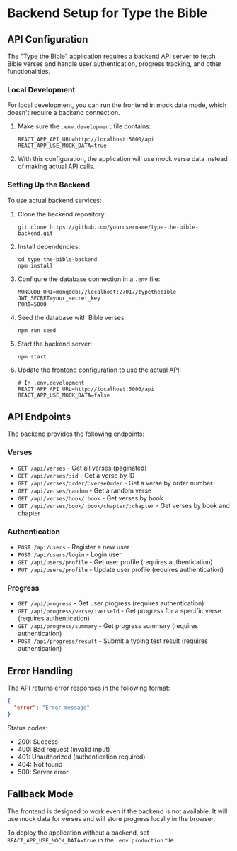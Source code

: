 # Backend Setup for Type the Bible

## API Configuration

The "Type the Bible" application requires a backend API server to fetch Bible verses and handle user authentication, progress tracking, and other functionalities.

### Local Development

For local development, you can run the frontend in mock data mode, which doesn't require a backend connection.

1. Make sure the `.env.development` file contains:
   ```
   REACT_APP_API_URL=http://localhost:5000/api
   REACT_APP_USE_MOCK_DATA=true
   ```

2. With this configuration, the application will use mock verse data instead of making actual API calls.

### Setting Up the Backend

To use actual backend services:

1. Clone the backend repository:
   ```
   git clone https://github.com/yourusername/type-the-bible-backend.git
   ```

2. Install dependencies:
   ```
   cd type-the-bible-backend
   npm install
   ```

3. Configure the database connection in a `.env` file:
   ```
   MONGODB_URI=mongodb://localhost:27017/typethebible
   JWT_SECRET=your_secret_key
   PORT=5000
   ```

4. Seed the database with Bible verses:
   ```
   npm run seed
   ```

5. Start the backend server:
   ```
   npm start
   ```

6. Update the frontend configuration to use the actual API:
   ```
   # In .env.development
   REACT_APP_API_URL=http://localhost:5000/api
   REACT_APP_USE_MOCK_DATA=false
   ```

## API Endpoints

The backend provides the following endpoints:

### Verses

- `GET /api/verses` - Get all verses (paginated)
- `GET /api/verses/:id` - Get a verse by ID
- `GET /api/verses/order/:verseOrder` - Get a verse by order number
- `GET /api/verses/random` - Get a random verse
- `GET /api/verses/book/:book` - Get verses by book
- `GET /api/verses/book/:book/chapter/:chapter` - Get verses by book and chapter

### Authentication

- `POST /api/users` - Register a new user
- `POST /api/users/login` - Login user
- `GET /api/users/profile` - Get user profile (requires authentication)
- `PUT /api/users/profile` - Update user profile (requires authentication)

### Progress

- `GET /api/progress` - Get user progress (requires authentication)
- `GET /api/progress/verse/:verseId` - Get progress for a specific verse (requires authentication)
- `GET /api/progress/summary` - Get progress summary (requires authentication)
- `POST /api/progress/result` - Submit a typing test result (requires authentication)

## Error Handling

The API returns error responses in the following format:

```json
{
  "error": "Error message"
}
```

Status codes:
- 200: Success
- 400: Bad request (invalid input)
- 401: Unauthorized (authentication required)
- 404: Not found
- 500: Server error

## Fallback Mode

The frontend is designed to work even if the backend is not available. It will use mock data for verses and will store progress locally in the browser.

To deploy the application without a backend, set `REACT_APP_USE_MOCK_DATA=true` in the `.env.production` file. 